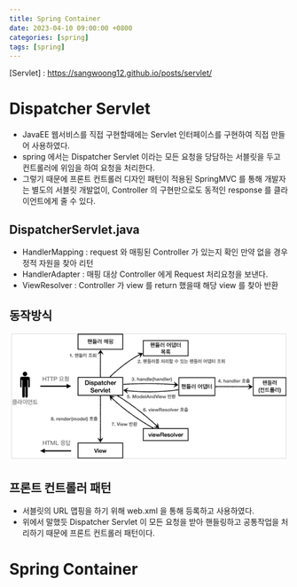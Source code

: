 ```yaml
---
title: Spring Container
date: 2023-04-10 09:00:00 +0800
categories: [spring]
tags: [spring]
---
```


[Servlet] : https://sangwoong12.github.io/posts/servlet/

# Dispatcher Servlet
- JavaEE 웹서비스를 직접 구현할때에는 Servlet 인터페이스를 구현하여 직접 만들어 사용하였다.
- spring 에서는 Dispatcher Servlet 이라는 모든 요청을 당담하는 서블릿을 두고 컨트롤러에 위임을 하여 요청을 처리한다.
- 그렇기 때문에 프론트 컨트롤러 디자인 패턴이 적용된 SpringMVC 를 통해 개발자는 별도의 서블릿 개발없이, Controller 의 구현만으로도 동적인 response 를 클라이언트에게 줄 수 있다.

## DispatcherServlet.java
- HandlerMapping : request 와 매핑된 Controller 가 있는지 확인 만약 없을 경우 정적 자원을 찾아 리턴
- HandlerAdapter : 매핑 대상 Controller 에게 Request 처리요청을 보낸다.
- ViewResolver : Controller 가 view 를 return 했을때 해당 view 를 찾아 반환

## 동작방식
<img src="/images/spring-container/dispatcher-servlet.png">

## 프론트 컨트롤러 패턴
- 서블릿의 URL 맵핑을 하기 위해 web.xml 을 통해 등록하고 사용하였다.
- 위에서 말했듯 Dispatcher Servlet 이 모든 요청을 받아 핸들링하고 공통작업을 처리하기 때문에 프론트 컨트롤러 패턴이다.

# Spring Container
